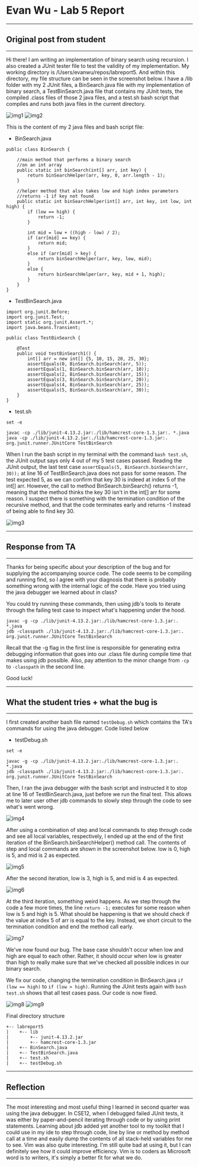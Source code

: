# Evan Wu - Lab 5 Report
---
## Original post from student
---

Hi there! I am writing an implementation of binary search using recursion. I also created a JUnit tester file to test the validity of my implementation. 
My working directory is /Users/evanwu/repos/labreport5. And within this directory, my file structure can be seen in the screenshot below. I have a /lib folder with my 2 JUnit files, 
a BinSearch.java file with my implementation of binary search, a TestBinSearch.java file that contains my JUnit tests, the compiled .class files of those 2 java files, and a test.sh bash script
that compiles and runs both java files in the current directory.


![img1](lab5images/s1.png)
![img2](lab5images/s2.png)

This is the content of my 2 java files and bash script file:

- BinSearch.java
```
public class BinSearch {

    //main method that performs a binary search
    //on an int array
    public static int binSearch(int[] arr, int key) {
        return binSearchHelper(arr, key, 0, arr.length - 1);
    }
    
    //helper method that also takes low and high index parameters
    //returns -1 if key not found
    public static int binSearchHelper(int[] arr, int key, int low, int high) {
        if (low == high) {
            return -1;
        }

        int mid = low + ((high - low) / 2);
        if (arr[mid] == key) {
            return mid;
        }
        else if (arr[mid] > key) {
            return binSearchHelper(arr, key, low, mid);
        }
        else {
            return binSearchHelper(arr, key, mid + 1, high);
        }
    }
}
```

- TestBinSearch.java
```
import org.junit.Before;
import org.junit.Test;
import static org.junit.Assert.*;
import java.beans.Transient;

public class TestBinSearch {

    @Test
    public void testBinSearch1() {
        int[] arr = new int[] {5, 10, 15, 20, 25, 30};
        assertEquals(0, BinSearch.binSearch(arr, 5));
        assertEquals(1, BinSearch.binSearch(arr, 10));
        assertEquals(2, BinSearch.binSearch(arr, 15));
        assertEquals(3, BinSearch.binSearch(arr, 20));
        assertEquals(4, BinSearch.binSearch(arr, 25));
        assertEquals(5, BinSearch.binSearch(arr, 30));
    }
}
```

- test.sh
```
set -e

javac -cp ./lib/junit-4.13.2.jar:./lib/hamcrest-core-1.3.jar:. *.java
java -cp ./lib/junit-4.13.2.jar:./lib/hamcrest-core-1.3.jar:. org.junit.runner.JUnitCore TestBinSearch
```

When I run the bash script in my terminal with the command `bash test.sh`, the JUnit output says only 4 out of my 5 test cases passed. 
Reading the JUnit output, the last test case `assertEquals(5, BinSearch.binSearch(arr, 30));` at line 16 of TestBinSearch.java does not pass for some reason. 
The test expected 5, as we can confirm that key 30 is indeed at index 5 of the int[] arr. However, the call to method BinSearch.binSearch() returns -1, meaning that the method thinks
the key 30 isn't in the int[] arr for some reason. I suspect there is something with the termination condition of the recursive method, and that the code terminates early and returns -1 
instead of being able to find key 30. 


![img3](lab5images/s3.png)

---
## Response from TA
---

Thanks for being specific about your description of the bug and for supplying the accompanying source code. The code seems to be compiling and running find, so I agree with your diagnosis 
that there is probably something wrong with the internal logic of the code. Have you tried using the java debugger we learned about in class?


You could try running these commands, then using jdb's tools to iterate through the failing test case to inspect what's happening under the hood. 

```
javac -g -cp ./lib/junit-4.13.2.jar:./lib/hamcrest-core-1.3.jar:. *.java
jdb -classpath ./lib/junit-4.13.2.jar:./lib/hamcrest-core-1.3.jar:. org.junit.runner.JUnitCore TestBinSearch
```

Recall that the -g flag in the first line is responsible for generating extra debugging information that goes into our .class file during compile time that makes using jdb possible.
Also, pay attention to the minor change from `-cp` to `-classpath` in the second line. 

Good luck!

---
## What the student tries + what the bug is
---

I first created another bash file named `testDebug.sh` which contains the TA's commands for using the java debugger. Code listed below

- testDebug.sh
```
set -e

javac -g -cp ./lib/junit-4.13.2.jar:./lib/hamcrest-core-1.3.jar:. *.java
jdb -classpath ./lib/junit-4.13.2.jar:./lib/hamcrest-core-1.3.jar:. org.junit.runner.JUnitCore TestBinSearch
```

Then, I ran the java debugger with the bash script and instructed it to stop at line 16 of TestBinSearch.java, just before we run the final test. This allows me to later user other jdb
commands to slowly step through the code to see what's went wrong.


![img4](lab5images/s4.png)

After using a combination of step and local commands to step through code and see all local variables, respectively, 
I ended up at the end of the first iteration of the BinSearch.binSearchHelper() method call. The contents of step and local commands are shown in the screenshot below. 
low is 0, high is 5, and mid is 2 as expected.


![img5](lab5images/s5.png)

After the second iteration, low is 3, high is 5, and mid is 4 as expected.


![img6](lab5images/s6.png)

At the third iteration, something weird happens. As we step through the code a few more times, the line `return -1;` executes for some reason when 
low is 5 and high is 5. What should be happening is that we should check if the value at index 5 of arr is equal to the key. Instead, we short circuit to the termination condition 
and end the method call early. 


![img7](lab5images/s7.png)

We've now found our bug. The base case shouldn't occur when low and high are equal to each other. Rather, it should occur when low is greater than high to really make sure that we've 
checked all possible indices in our binary search.

We fix our code, changing the termination condition in BinSearch.java `if (low == high)` to `if (low > high)`. Running the JUnit tests again with `bash test.sh` shows that all test cases pass.
Our code is now fixed.


![img8](lab5images/s8.png)
![img9](lab5images/s9.png)


Final directory structure
```
+-- labreport5
|    +-- lib
|        +-- junit-4.13.2.jar
|        +-- hamcrest-core-1.3.jar
|    +-- BinSearch.java
|    +-- TestBinSearch.java
|    +-- test.sh
|    +-- testDebug.sh
```

---
## Reflection
---

The most interesting and most useful thing I learned in second quarter was using the java debugger. In CSE12, when I debugged failed JUnit tests, it was either by paper-and-pencil iterating through code or by using print statements. Learning about jdb added yet another tool to my toolkit that I could use in my ide to step through code, line by line or method by method call at a time and easily dump the contents of all stack-held variables for me to see. Vim was also quite interesting. I'm still quite bad at using it, but I can definitely see how it could improve efficiency. Vim is to coders as Microsoft word is to writers, it's simply a better fit for what we do.
